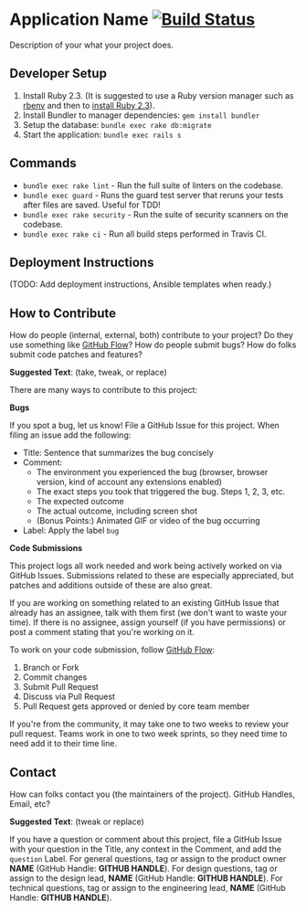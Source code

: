 # Application Name [![Build Status](https://travis-ci.org/department-of-veterans-affairs/cashflow-starter-project.svg?branch=master)](https://travis-ci.org/department-of-veterans-affairs/cashflow-starter-project)

Description of your what your project does.

## Developer Setup

1. Install Ruby 2.3. (It is suggested to use a Ruby version manager such as [rbenv](https://github.com/rbenv/rbenv#installation) and then to [install Ruby 2.3](https://github.com/rbenv/rbenv#installing-ruby-versions)).
1. Install Bundler to manager dependencies: `gem install bundler`
1. Setup the database: `bundle exec rake db:migrate`
1. Start the application: `bundle exec rails s`

## Commands
- `bundle exec rake lint` - Run the full suite of linters on the codebase.
- `bundle exec guard` - Runs the guard test server that reruns your tests after files are saved. Useful for TDD!
- `bundle exec rake security` - Run the suite of security scanners on the codebase.
- `bundle exec rake ci` - Run all build steps performed in Travis CI.

## Deployment Instructions

(TODO: Add deployment instructions, Ansible templates when ready.)

## How to Contribute

How do people (internal, external, both) contribute to your project? Do they use something like [GitHub Flow](https://guides.github.com/introduction/flow/)? How do people submit bugs? How do folks submit code patches and features?

**__Suggested Text__**: (take, tweak, or replace)

There are many ways to contribute to this project:

**Bugs**

If you spot a bug, let us know! File a GitHub Issue for this project. When filing an issue add the following:

- Title: Sentence that summarizes the bug concisely
- Comment:
    - The environment you experienced the bug (browser, browser version, kind of account any extensions enabled)
    - The exact steps you took that triggered the bug. Steps 1, 2, 3, etc.
    - The expected outcome
    - The actual outcome, including screen shot
    - (Bonus Points:) Animated GIF or video of the bug occurring
- Label: Apply the label `bug`

**Code Submissions**

This project logs all work needed and work being actively worked on via GitHub Issues. Submissions related to these are especially appreciated, but patches and additions outside of these are also great.

If you are working on something related to an existing GitHub Issue that already has an assignee, talk with them first (we don't want to waste your time). If there is no assignee, assign yourself (if you have permissions) or post a comment stating that you're working on it.

To work on your code submission, follow [GitHub Flow](https://guides.github.com/introduction/flow/):

1. Branch or Fork
1. Commit changes
1. Submit Pull Request
1. Discuss via Pull Request
1. Pull Request gets approved or denied by core team member

If you're from the community, it may take one to two weeks to review your pull request. Teams work in one to two week sprints, so they need time to need add it to their time line.

## Contact

How can folks contact you (the maintainers of the project). GitHub Handles, Email, etc?

**__Suggested Text__**: (tweak or replace)

If you have a question or comment about this project, file a GitHub Issue with your question in the Title, any context in the Comment, and add the `question` Label. For general questions, tag or assign to the product owner **NAME** (GitHub Handle: **GITHUB HANDLE**). For design questions, tag or assign to the design lead,  **NAME** (GitHub Handle: **GITHUB HANDLE**). For technical questions, tag or assign to the engineering lead, **NAME** (GitHub Handle: **GITHUB HANDLE**).

